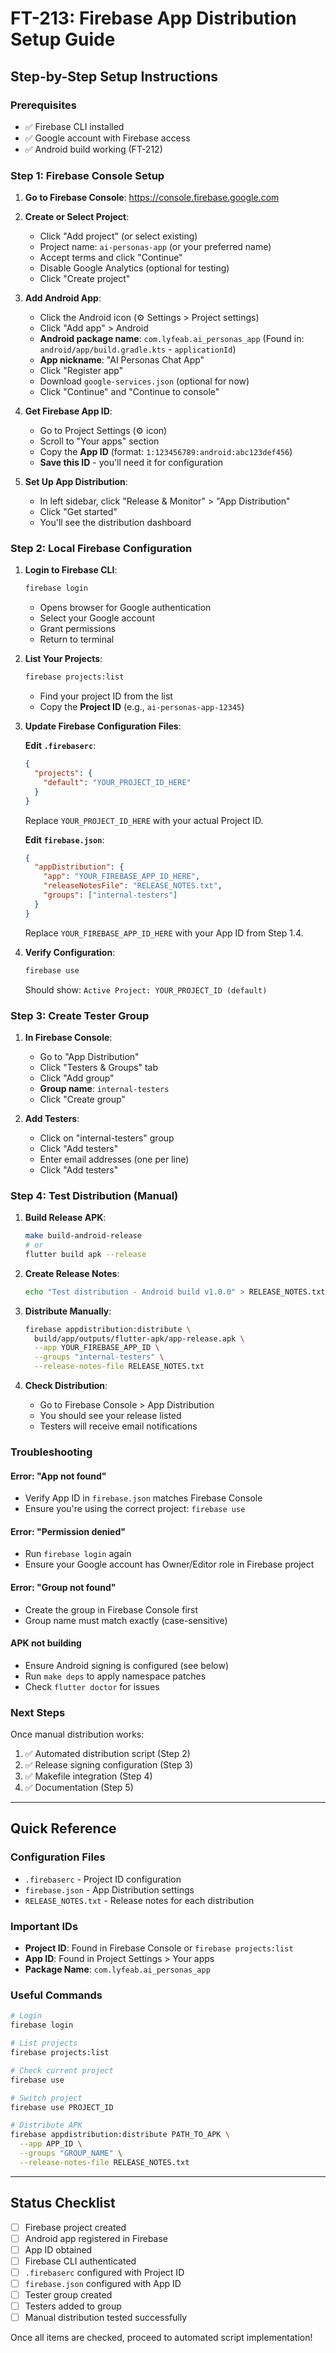 # FT-213: Firebase App Distribution Setup Guide

## Step-by-Step Setup Instructions

### Prerequisites
- ✅ Firebase CLI installed
- ✅ Google account with Firebase access
- ✅ Android build working (FT-212)

### Step 1: Firebase Console Setup

1. **Go to Firebase Console**: https://console.firebase.google.com

2. **Create or Select Project**:
   - Click "Add project" (or select existing)
   - Project name: `ai-personas-app` (or your preferred name)
   - Accept terms and click "Continue"
   - Disable Google Analytics (optional for testing)
   - Click "Create project"

3. **Add Android App**:
   - Click the Android icon (⚙️ Settings > Project settings)
   - Click "Add app" > Android
   - **Android package name**: `com.lyfeab.ai_personas_app`
     (Found in: `android/app/build.gradle.kts` - `applicationId`)
   - **App nickname**: "AI Personas Chat App"
   - Click "Register app"
   - Download `google-services.json` (optional for now)
   - Click "Continue" and "Continue to console"

4. **Get Firebase App ID**:
   - Go to Project Settings (⚙️ icon)
   - Scroll to "Your apps" section
   - Copy the **App ID** (format: `1:123456789:android:abc123def456`)
   - **Save this ID** - you'll need it for configuration

5. **Set Up App Distribution**:
   - In left sidebar, click "Release & Monitor" > "App Distribution"
   - Click "Get started"
   - You'll see the distribution dashboard

### Step 2: Local Firebase Configuration

1. **Login to Firebase CLI**:
   ```bash
   firebase login
   ```
   - Opens browser for Google authentication
   - Select your Google account
   - Grant permissions
   - Return to terminal

2. **List Your Projects**:
   ```bash
   firebase projects:list
   ```
   - Find your project ID from the list
   - Copy the **Project ID** (e.g., `ai-personas-app-12345`)

3. **Update Firebase Configuration Files**:

   **Edit `.firebaserc`**:
   ```json
   {
     "projects": {
       "default": "YOUR_PROJECT_ID_HERE"
     }
   }
   ```
   Replace `YOUR_PROJECT_ID_HERE` with your actual Project ID.

   **Edit `firebase.json`**:
   ```json
   {
     "appDistribution": {
       "app": "YOUR_FIREBASE_APP_ID_HERE",
       "releaseNotesFile": "RELEASE_NOTES.txt",
       "groups": ["internal-testers"]
     }
   }
   ```
   Replace `YOUR_FIREBASE_APP_ID_HERE` with your App ID from Step 1.4.

4. **Verify Configuration**:
   ```bash
   firebase use
   ```
   Should show: `Active Project: YOUR_PROJECT_ID (default)`

### Step 3: Create Tester Group

1. **In Firebase Console**:
   - Go to "App Distribution"
   - Click "Testers & Groups" tab
   - Click "Add group"
   - **Group name**: `internal-testers`
   - Click "Create group"

2. **Add Testers**:
   - Click on "internal-testers" group
   - Click "Add testers"
   - Enter email addresses (one per line)
   - Click "Add testers"

### Step 4: Test Distribution (Manual)

1. **Build Release APK**:
   ```bash
   make build-android-release
   # or
   flutter build apk --release
   ```

2. **Create Release Notes**:
   ```bash
   echo "Test distribution - Android build v1.0.0" > RELEASE_NOTES.txt
   ```

3. **Distribute Manually**:
   ```bash
   firebase appdistribution:distribute \
     build/app/outputs/flutter-apk/app-release.apk \
     --app YOUR_FIREBASE_APP_ID \
     --groups "internal-testers" \
     --release-notes-file RELEASE_NOTES.txt
   ```

4. **Check Distribution**:
   - Go to Firebase Console > App Distribution
   - You should see your release listed
   - Testers will receive email notifications

### Troubleshooting

#### Error: "App not found"
- Verify App ID in `firebase.json` matches Firebase Console
- Ensure you're using the correct project: `firebase use`

#### Error: "Permission denied"
- Run `firebase login` again
- Ensure your Google account has Owner/Editor role in Firebase project

#### Error: "Group not found"
- Create the group in Firebase Console first
- Group name must match exactly (case-sensitive)

#### APK not building
- Ensure Android signing is configured (see below)
- Run `make deps` to apply namespace patches
- Check `flutter doctor` for issues

### Next Steps

Once manual distribution works:
1. ✅ Automated distribution script (Step 2)
2. ✅ Release signing configuration (Step 3)
3. ✅ Makefile integration (Step 4)
4. ✅ Documentation (Step 5)

---

## Quick Reference

### Configuration Files
- `.firebaserc` - Project ID configuration
- `firebase.json` - App Distribution settings
- `RELEASE_NOTES.txt` - Release notes for each distribution

### Important IDs
- **Project ID**: Found in Firebase Console or `firebase projects:list`
- **App ID**: Found in Project Settings > Your apps
- **Package Name**: `com.lyfeab.ai_personas_app`

### Useful Commands
```bash
# Login
firebase login

# List projects
firebase projects:list

# Check current project
firebase use

# Switch project
firebase use PROJECT_ID

# Distribute APK
firebase appdistribution:distribute PATH_TO_APK \
  --app APP_ID \
  --groups "GROUP_NAME" \
  --release-notes-file RELEASE_NOTES.txt
```

---

## Status Checklist

- [ ] Firebase project created
- [ ] Android app registered in Firebase
- [ ] App ID obtained
- [ ] Firebase CLI authenticated
- [ ] `.firebaserc` configured with Project ID
- [ ] `firebase.json` configured with App ID
- [ ] Tester group created
- [ ] Testers added to group
- [ ] Manual distribution tested successfully

Once all items are checked, proceed to automated script implementation!

